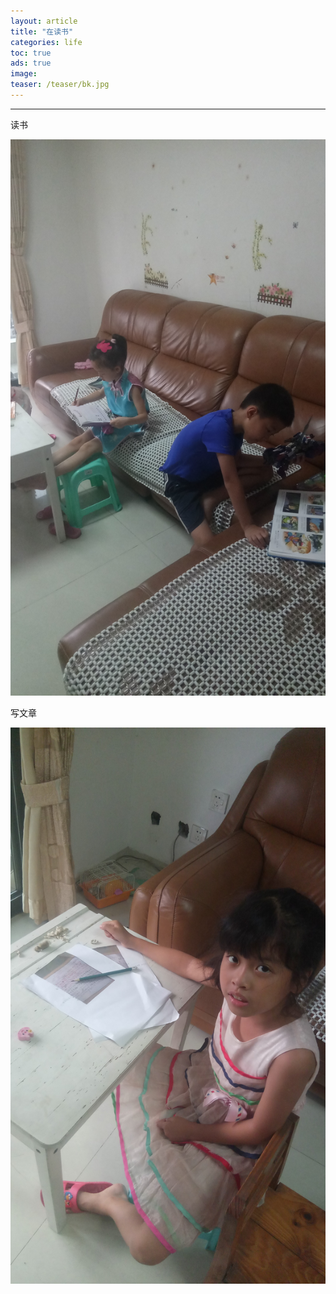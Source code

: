 ```yaml
---
layout: article
title: "在读书"
categories: life
toc: true
ads: true
image:
teaser: /teaser/bk.jpg
---
```


---

读书

![df](https://github.com/storage201602/storage201602/blob/master/chenyifan2016/_posts/life/2016-08-08-1713life.md/1470647550649-64754965.jpg?raw=true)

写文章

![df](https://github.com/storage201602/storage201602/blob/master/chenyifan2016/_posts/life/2016-08-08-1713life.md/1470647580467248739604.jpg?raw=true)

